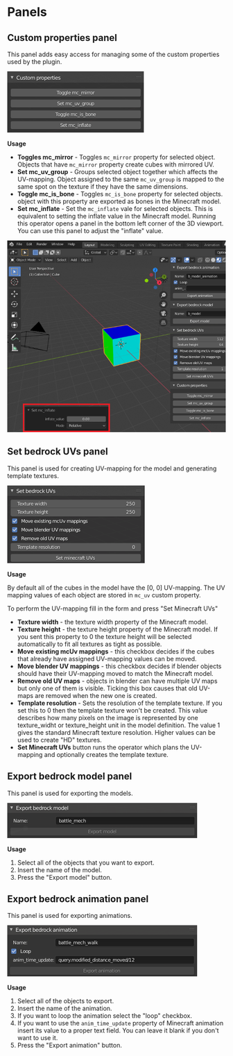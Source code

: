 # Panels
## Custom properties panel

This panel adds easy access for managing some of the custom properties used by
the plugin.

![](../../img/custom_properties_panel.png)

__Usage__

- **Toggles mc_mirror** - Toggles `mc_mirror` property for selected object.
  Objects that have `mc_mirror` property create cubes with mirrored UV.
- **Set mc_uv_group** - Groups selected object together which affects the
  UV-mapping. Object assigned to the same `mc_uv_group` is mapped to the same
  spot on the texture if they have the same dimensions.
- **Toggle mc_is_bone** - Toggles `mc_is_bone` property for selected objects.
  object with this property are exported as bones in the Minecraft model.
- **Set mc_inflate** - Set the `mc_inflate` vale for selected objects. This is
  equivalent to setting the inflate value in the Minecraft model. Running this
  operator opens a panel in the bottom left corner of the 3D viewport. You
  can use this panel to adjust the "inflate" value.

![](../../img/set_mc_inflate_redo_panel.png)


## Set bedrock UVs panel

This panel is used for creating UV-mapping for the model and generating
template textures.

![](../../img/set_bedrock_uvs_panel.png)

__Usage__

By default all of the cubes in the model have the [0, 0] UV-mapping.
The UV mapping values of each object are stored in `mc_uv` custom property.

To perform the UV-mapping fill in the form and press "Set Minecraft
UVs"

- **Texture width** - the texture width property of the Minecraft model.
- **Texture height** - the texture height property of the Minecraft model.
  If you sent this property to 0 the texture height will be selected
  automatically to fit all textures as tight as possible.
- **Move existing mcUv mappings** - this checkbox decides if the cubes that
  already have assigned UV-mapping values can be moved.
- **Move blender UV mappings** - this checkbox decides if blender objects
  should have their UV-mapping moved to match the Minecraft model.
- **Remove old UV maps** - objects in blender can have multiple UV maps but
  only one of them is visible. Ticking this box causes that old UV-maps are
  removed when the new one is created.
- **Template resolution** - Sets the resolution of the template texture. If you
  set this to 0 then the template texture won't be created. This value
  describes how many pixels on the image is represented by one texture_widht or
  texture_height unit in the model definition. The value 1 gives the standard
  Minecraft texture resolution. Higher values can be used to create "HD"
  textures.
- **Set Minecraft UVs** button runs the operator which plans the UV-mapping and
  optionally creates the template texture.


## Export bedrock model panel

This panel is used for exporting the models.

![](../../img/export_model_panel.png)

__Usage__

1. Select all of the objects that you want to export.
2. Insert the name of the model.
3. Press the "Export model" button.

## Export bedrock animation panel

This panel is used for exporting animations.

![](../../img/export_animation_panel.png)

__Usage__

1. Select all of the objects to export.
3. Insert the name of the animation.
4. If you want to loop the animation select the "loop" checkbox.
5. If you want to use the `anim_time_update` property of Minecraft animation
  insert its value to a proper text field. You can leave it blank if you don't
  want to use it.
6. Press the "Export animation" button.
